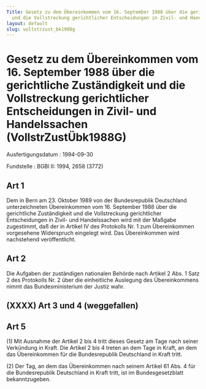 ```yaml
---
Title: Gesetz zu dem Übereinkommen vom 16. September 1988 über die gerichtliche Zuständigkeit
  und die Vollstreckung gerichtlicher Entscheidungen in Zivil- und Handelssachen
layout: default
slug: vollstrzust_bk1988g
---
```


# Gesetz zu dem Übereinkommen vom 16. September 1988 über die gerichtliche Zuständigkeit und die Vollstreckung gerichtlicher Entscheidungen in Zivil- und Handelssachen (VollstrZustÜbk1988G)

Ausfertigungsdatum
:   1994-09-30

Fundstelle
:   BGBl II: 1994, 2658 (3772)



## Art 1

Dem in Bern am 23. Oktober 1989 von der Bundesrepublik Deutschland
unterzeichneten Übereinkommen vom 16. September 1988 über die
gerichtliche Zuständigkeit und die Vollstreckung gerichtlicher
Entscheidungen in Zivil- und Handelssachen wird mit der Maßgabe
zugestimmt, daß der in Artikel IV des Protokolls Nr. 1 zum
Übereinkommen vorgesehene Widerspruch eingelegt wird. Das
Übereinkommen wird nachstehend veröffentlicht.


## Art 2

Die Aufgaben der zuständigen nationalen Behörde nach Artikel 2 Abs. 1
Satz 2 des Protokolls Nr. 2 über die einheitliche Auslegung des
Übereinkommens nimmt das Bundesministerium der Justiz wahr.


## (XXXX) Art 3 und 4 (weggefallen)


## Art 5

(1) Mit Ausnahme der Artikel 2 bis 4 tritt dieses Gesetz am Tage nach
seiner Verkündung in Kraft. Die Artikel 2 bis 4 treten an dem Tage in
Kraft, an dem das Übereinkommen für die Bundesrepublik Deutschland in
Kraft tritt.

(2) Der Tag, an dem das Übereinkommen nach seinem Artikel 61 Abs. 4
für die Bundesrepublik Deutschland in Kraft tritt, ist im
Bundesgesetzblatt bekanntzugeben.

